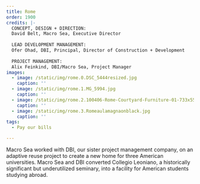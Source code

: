 ```yaml
---
title: Rome
order: 1900
credits: |-
  CONCEPT, DESIGN + DIRECTION:  
  David Belt, Macro Sea, Executive Director  
    
  LEAD DEVELOPMENT MANAGEMENT:  
  Ofer Ohad, DBI, Principal, Director of Construction + Development  
    
  PROJECT MANAGEMENT:  
  Alix Feinkind, DBI/Macro Sea, Project Manager
images:
  - image: /static/img/rome.0.DSC_5444resized.jpg
    caption: ''
  - image: /static/img/rome.1.MG_5994.jpg
    caption: ''
  - image: /static/img/rome.2.100406-Rome-Courtyard-Furniture-01-733x550.jpg
    caption: ''
  - image: /static/img/rome.3.Romeaulamagnaonblack.jpg
    caption: ''
tags:
  - Pay our bills

---
```

Macro Sea worked with DBI, our sister project management company, on an adaptive reuse project to create a new home for three American universities. Macro Sea and DBI converted Collegio Leoniano, a historically significant but underutilized seminary, into a facility for American students studying abroad.
